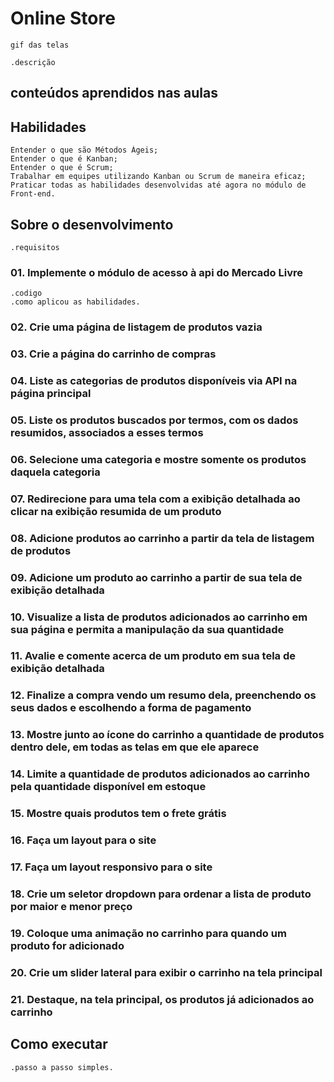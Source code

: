 # Online Store
    gif das telas

    .descrição

## conteúdos aprendidos nas aulas

## Habilidades
    Entender o que são Métodos Ágeis;
    Entender o que é Kanban;
    Entender o que é Scrum;
    Trabalhar em equipes utilizando Kanban ou Scrum de maneira eficaz;
    Praticar todas as habilidades desenvolvidas até agora no módulo de Front-end.
    
## Sobre o desenvolvimento
    .requisitos    
### 01. Implemente o módulo de acesso à api do Mercado Livre
    .codigo
    .como aplicou as habilidades.
###     02. Crie uma página de listagem de produtos vazia  
###     03. Crie a página do carrinho de compras  
### 04. Liste as categorias de produtos disponíveis via API na página principal  
### 05. Liste os produtos buscados por termos, com os dados resumidos, associados a esses termos  
### 06. Selecione uma categoria e mostre somente os produtos daquela categoria  
### 07. Redirecione para uma tela com a exibição detalhada ao clicar na exibição resumida de um produto  
### 08. Adicione produtos ao carrinho a partir da tela de listagem de produtos  
### 09. Adicione um produto ao carrinho a partir de sua tela de exibição detalhada  
### 10. Visualize a lista de produtos adicionados ao carrinho em sua página e permita a manipulação da sua quantidade  
### 11. Avalie e comente acerca de um produto em sua tela de exibição detalhada  
### 12. Finalize a compra vendo um resumo dela, preenchendo os seus dados e escolhendo a forma de pagamento  
### 13. Mostre junto ao ícone do carrinho a quantidade de produtos dentro dele, em todas as telas em que ele aparece  
### 14. Limite a quantidade de produtos adicionados ao carrinho pela quantidade disponível em estoque  
### 15. Mostre quais produtos tem o frete grátis  
### 16. Faça um layout para o site  
### 17. Faça um layout responsivo para o site  
### 18. Crie um seletor dropdown para ordenar a lista de produto por maior e menor preço  
### 19. Coloque uma animação no carrinho para quando um produto for adicionado  
### 20. Crie um slider lateral para exibir o carrinho na tela principal  
### 21. Destaque, na tela principal, os produtos já adicionados ao carrinho  


## Como executar
    .passo a passo simples.